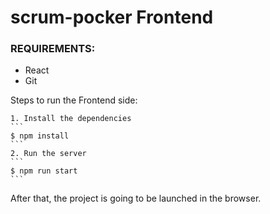 # scrum-pocker Frontend

### REQUIREMENTS:

- React
- Git

Steps to run the Frontend side:

    1. Install the dependencies
    ```
    $ npm install
    ```
    2. Run the server
    ```
    $ npm run start
    ```
After that, the project is going to be launched in the browser.

<!-- ## Available Scripts

In the project directory, you can run: -->
